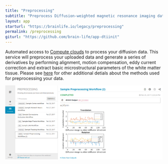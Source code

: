 ```yaml
---
title: "Preprocessing"
subtitle: "Preprocess Diffusion-weighted magnetic resonance imaging data"
layout: app
starturl: "https://brainlife.io/legacy/preprocessing"
permalink: /preprocessing
giturl: "https://github.com/brain-life/app-dtiinit"
---
```


Automated access to [Compute clouds](https://jetstream-cloud.org) to process your diffusion data. This service will preprocess your uploaded data and generate a series of derivatives by performing alignment, motion compensation, eddy current correction and extract basic microstructural parameters of the white matter tissue. Please see [here](https://github.com/vistalab/vistasoft/wiki/DWI-Files) for other additional detials about the methods used for preprocessing your data.

![screenshot](/images/screenshots/dtiinit.png)
